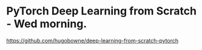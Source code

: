# PyTorch Deep Learning from Scratch - Wed morning.   

https://github.com/hugobowne/deep-learning-from-scratch-pytorch
